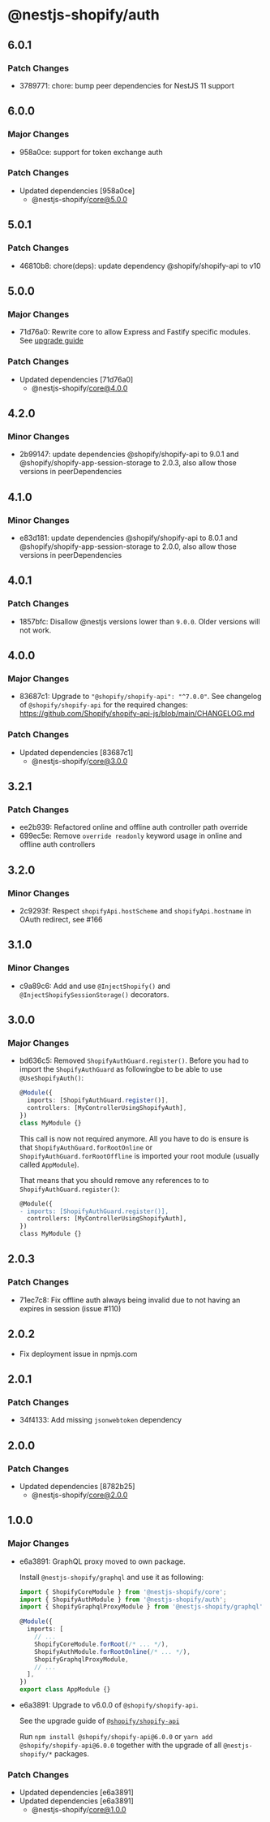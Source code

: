 # @nestjs-shopify/auth

## 6.0.1

### Patch Changes

- 3789771: chore: bump peer dependencies for NestJS 11 support

## 6.0.0

### Major Changes

- 958a0ce: support for token exchange auth

### Patch Changes

- Updated dependencies [958a0ce]
  - @nestjs-shopify/core@5.0.0

## 5.0.1

### Patch Changes

- 46810b8: chore(deps): update dependency @shopify/shopify-api to v10

## 5.0.0

### Major Changes

- 71d76a0: Rewrite core to allow Express and Fastify specific modules. See [upgrade guide](/docs/migrate-to-express-package.md)

### Patch Changes

- Updated dependencies [71d76a0]
  - @nestjs-shopify/core@4.0.0

## 4.2.0

### Minor Changes

- 2b99147: update dependencies @shopify/shopify-api to 9.0.1 and @shopify/shopify-app-session-storage to 2.0.3, also allow those versions in peerDependencies

## 4.1.0

### Minor Changes

- e83d181: update dependencies @shopify/shopify-api to 8.0.1 and @shopify/shopify-app-session-storage to 2.0.0, also allow those versions in peerDependencies

## 4.0.1

### Patch Changes

- 1857bfc: Disallow @nestjs versions lower than `9.0.0`. Older versions will not work.

## 4.0.0

### Major Changes

- 83687c1: Upgrade to `"@shopify/shopify-api": "^7.0.0"`. See changelog of `@shopify/shopify-api` for the required changes: https://github.com/Shopify/shopify-api-js/blob/main/CHANGELOG.md

### Patch Changes

- Updated dependencies [83687c1]
  - @nestjs-shopify/core@3.0.0

## 3.2.1

### Patch Changes

- ee2b939: Refactored online and offline auth controller path override
- 699ec5e: Remove `override readonly` keyword usage in online and offline auth controllers

## 3.2.0

### Minor Changes

- 2c9293f: Respect `shopifyApi.hostScheme` and `shopifyApi.hostname` in OAuth redirect, see #166

## 3.1.0

### Minor Changes

- c9a89c6: Add and use `@InjectShopify()` and `@InjectShopifySessionStorage()` decorators.

## 3.0.0

### Major Changes

- bd636c5: Removed `ShopifyAuthGuard.register()`. Before you had to import the `ShopifyAuthGuard` as followingbe to be able to use `@UseShopifyAuth()`:

  ```ts
  @Module({
    imports: [ShopifyAuthGuard.register()],
    controllers: [MyControllerUsingShopifyAuth],
  })
  class MyModule {}
  ```

  This call is now not required anymore. All you have to do is ensure is that `ShopifyAuthGuard.forRootOnline` or `ShopifyAuthGuard.forRootOffline` is imported your root module (usually called `AppModule`).

  That means that you should remove any references to to `ShopifyAuthGuard.register()`:

  ```diff
  @Module({
  - imports: [ShopifyAuthGuard.register()],
    controllers: [MyControllerUsingShopifyAuth],
  })
  class MyModule {}
  ```

## 2.0.3

### Patch Changes

- 71ec7c8: Fix offline auth always being invalid due to not having an expires in session (issue #110)

## 2.0.2

- Fix deployment issue in npmjs.com

## 2.0.1

### Patch Changes

- 34f4133: Add missing `jsonwebtoken` dependency

## 2.0.0

### Patch Changes

- Updated dependencies [8782b25]
  - @nestjs-shopify/core@2.0.0

## 1.0.0

### Major Changes

- e6a3891: GraphQL proxy moved to own package.

  Install `@nestjs-shopify/graphql` and use it as following:

  ```ts
  import { ShopifyCoreModule } from '@nestjs-shopify/core';
  import { ShopifyAuthModule } from '@nestjs-shopify/auth';
  import { ShopifyGraphqlProxyModule } from '@nestjs-shopify/graphql';

  @Module({
    imports: [
      // ...
      ShopifyCoreModule.forRoot(/* ... */),
      ShopifyAuthModule.forRootOnline(/* ... */),
      ShopifyGraphqlProxyModule,
      // ...
    ],
  })
  export class AppModule {}
  ```

- e6a3891: Upgrade to v6.0.0 of `@shopify/shopify-api`.

  See the upgrade guide of [`@shopify/shopify-api`](https://github.com/Shopify/shopify-api-js/blob/main/docs/migrating-to-v6.md)

  Run `npm install @shopify/shopify-api@6.0.0` or `yarn add @shopify/shopify-api@6.0.0` together with the upgrade of all `@nestjs-shopify/*` packages.

### Patch Changes

- Updated dependencies [e6a3891]
- Updated dependencies [e6a3891]
  - @nestjs-shopify/core@1.0.0
